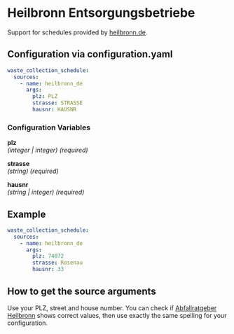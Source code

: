 # Heilbronn Entsorgungsbetriebe

Support for schedules provided by [heilbronn.de](https://www.heilbronn.de/).

## Configuration via configuration.yaml

```yaml
waste_collection_schedule:
  sources:
    - name: heilbronn_de
      args:
        plz: PLZ
        strasse: STRASSE
        hausnr: HAUSNR
```

### Configuration Variables

**plz**  
*(integer | integer) (required)*

**strasse**  
*(string) (required)*

**hausnr**  
*(string | integer) (required)*

## Example

```yaml
waste_collection_schedule:
  sources:
    - name: heilbronn_de
      args:
        plz: 74072
        strasse: Rosenau
        hausnr: 33
```

## How to get the source arguments

Use your PLZ, street and house number. You can check if [Abfallratgeber Heilbronn](https://abfallratgeber.heilbronn.de/#!/calendar) shows correct values, then use exactly the same spelling for your configuration.

